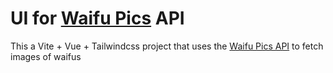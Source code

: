 # UI for [Waifu Pics](https://waifu.pics) API

This a Vite + Vue + Tailwindcss project that uses the [Waifu Pics API](https://waifu.pics/docs) to fetch images of waifus
